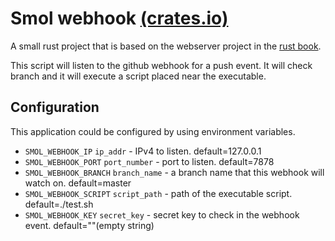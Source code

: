 # Smol webhook [(crates.io)](https://crates.io/crates/smol_webhook)

A small rust project that is based on the webserver project in the [rust book](https://doc.rust-lang.org/book/ch20-00-final-project-a-web-server.html).

This script will listen to the github webhook for a push event. It will check branch and it will execute a script placed near the executable.


## Configuration

This application could be configured by using environment variables.

* `SMOL_WEBHOOK_IP` `ip_addr` - IPv4 to listen. default=127.0.0.1
* `SMOL_WEBHOOK_PORT` `port_number` - port to listen. default=7878
* `SMOL_WEBHOOK_BRANCH` `branch_name` - a branch name that this webhook will watch on. default=master
* `SMOL_WEBHOOK_SCRIPT` `script_path` - path of the executable script. default=./test.sh
* `SMOL_WEBHOOK_KEY` `secret_key` - secret key to check in the webhook event. default=""(empty string)
